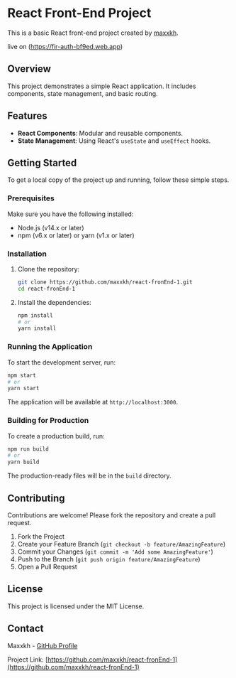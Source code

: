 # React Front-End Project

This is a basic React front-end project created by [maxxkh](https://github.com/maxxkh).

live on (https://fir-auth-bf9ed.web.app)
## Overview

This project demonstrates a simple React application. It includes components, state management, and basic routing.

## Features

- **React Components**: Modular and reusable components.
- **State Management**: Using React's `useState` and `useEffect` hooks.

## Getting Started

To get a local copy of the project up and running, follow these simple steps.

### Prerequisites

Make sure you have the following installed:

- Node.js (v14.x or later)
- npm (v6.x or later) or yarn (v1.x or later)

### Installation

1. Clone the repository:

   ```sh
   git clone https://github.com/maxxkh/react-fronEnd-1.git
   cd react-fronEnd-1
   ```

2. Install the dependencies:

   ```sh
   npm install
   # or
   yarn install
   ```

### Running the Application

To start the development server, run:

```sh
npm start
# or
yarn start
```

The application will be available at `http://localhost:3000`.

### Building for Production

To create a production build, run:

```sh
npm run build
# or
yarn build
```

The production-ready files will be in the `build` directory.

## Contributing

Contributions are welcome! Please fork the repository and create a pull request.

1. Fork the Project
2. Create your Feature Branch (`git checkout -b feature/AmazingFeature`)
3. Commit your Changes (`git commit -m 'Add some AmazingFeature'`)
4. Push to the Branch (`git push origin feature/AmazingFeature`)
5. Open a Pull Request

## License

This project is licensed under the MIT License.

## Contact

Maxxkh - [GitHub Profile](https://github.com/maxxkh)

Project Link: [https://github.com/maxxkh/react-fronEnd-1](https://github.com/maxxkh/react-fronEnd-1)
